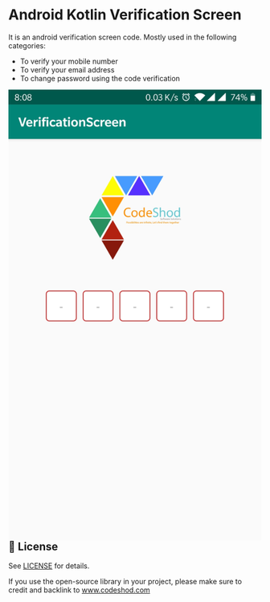 # Android Kotlin Verification Screen

It is an android verification screen code. Mostly used in the following categories:

* To verify your mobile number
* To verify your email address
* To change password using the code verification


<img align="left" src="https://github.com/Code-Shod/android-kotlin-verification-screen/blob/master/screen-shot.jpg" />


## 📄 License

See [LICENSE](./LICENSE.txt) for details.

If you use the open-source library in your project, please make sure to credit and backlink to www.codeshod.com